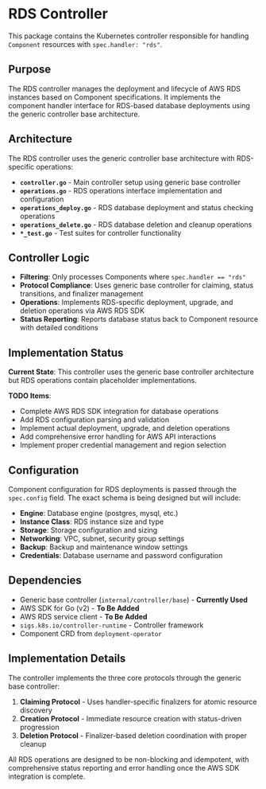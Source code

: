 # RDS Controller

This package contains the Kubernetes controller responsible for handling `Component` resources with `spec.handler: "rds"`.

## Purpose

The RDS controller manages the deployment and lifecycle of AWS RDS instances based on Component specifications. It implements the component handler interface for RDS-based database deployments using the generic controller base architecture.

## Architecture

The RDS controller uses the generic controller base architecture with RDS-specific operations:

- **`controller.go`** - Main controller setup using generic base controller  
- **`operations.go`** - RDS operations interface implementation and configuration
- **`operations_deploy.go`** - RDS database deployment and status checking operations
- **`operations_delete.go`** - RDS database deletion and cleanup operations
- **`*_test.go`** - Test suites for controller functionality

## Controller Logic

- **Filtering**: Only processes Components where `spec.handler == "rds"`
- **Protocol Compliance**: Uses generic base controller for claiming, status transitions, and finalizer management
- **Operations**: Implements RDS-specific deployment, upgrade, and deletion operations via AWS RDS SDK
- **Status Reporting**: Reports database status back to Component resource with detailed conditions

## Implementation Status

**Current State**: This controller uses the generic base controller architecture but RDS operations contain placeholder implementations.

**TODO Items**:

- Complete AWS RDS SDK integration for database operations
- Add RDS configuration parsing and validation  
- Implement actual deployment, upgrade, and deletion operations
- Add comprehensive error handling for AWS API interactions
- Implement proper credential management and region selection

## Configuration

Component configuration for RDS deployments is passed through the `spec.config` field. The exact schema is being designed but will include:

- **Engine**: Database engine (postgres, mysql, etc.)
- **Instance Class**: RDS instance size and type
- **Storage**: Storage configuration and sizing
- **Networking**: VPC, subnet, security group settings
- **Backup**: Backup and maintenance window settings
- **Credentials**: Database username and password configuration

## Dependencies

- Generic base controller (`internal/controller/base`) - **Currently Used**
- AWS SDK for Go (v2) - **To Be Added**
- AWS RDS service client - **To Be Added**
- `sigs.k8s.io/controller-runtime` - Controller framework
- Component CRD from `deployment-operator`

## Implementation Details

The controller implements the three core protocols through the generic base controller:

1. **Claiming Protocol** - Uses handler-specific finalizers for atomic resource discovery
2. **Creation Protocol** - Immediate resource creation with status-driven progression  
3. **Deletion Protocol** - Finalizer-based deletion coordination with proper cleanup

All RDS operations are designed to be non-blocking and idempotent, with comprehensive status reporting and error handling once the AWS SDK integration is complete.
